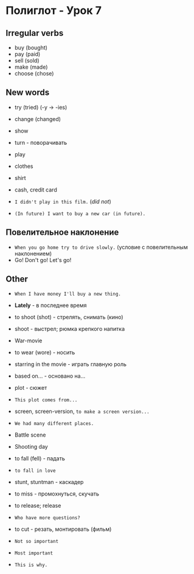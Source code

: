 # Полиглот - Урок 7
## Irregular verbs
* buy (bought)
* pay (paid)
* sell (sold)
* make (made)
* choose (chose)

## New words
* try (tried) (-y -> -ies)
* change (changed)
* show
* turn - поворачивать
* play
* clothes
* shirt
* cash, credit card

* `I didn't play in this film.` (*did not*)
* `(In future) I want to buy a new car (in future).`

## Повелительное наклонение
* `When you go home try to drive slowly.` (условие с повелительным наклонением)
* Go! Don't go! Let's go!

## Other
* `When I have money I'll buy a new thing.`
* **Lately** - в последнее время
* to shoot (shot) - стрелять, снимать (кино)
* shoot - выстрел; рюмка крепкого напитка
* War-movie
* to wear (wore) - носить
* starring in the movie - играть главную роль
* based on... - основано на...
* plot - сюжет
* `This plot comes from...`
* screen, screen-version, `to make a screen version...`

* `We had many different places.`
* Battle scene
* Shooting day
* to fall (fell) - падать
* `to fall in love`
* stunt, stuntman - каскадер
* to miss - промохнуться, скучать
* to release; release
* `Who have more questions?`
* to cut - резать, монтировать (фильм)
* `Not so important`
* `Most important`
* `This is why.`